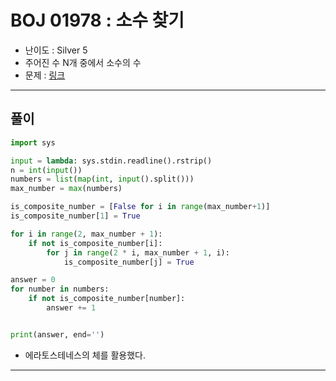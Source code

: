 # BOJ 01978 : 소수 찾기

- 난이도 : Silver 5
- 주어진 수 N개 중에서 소수의 수
- 문제 : [링크](https://www.acmicpc.net/problem/1978)

---

## 풀이
```python
import sys

input = lambda: sys.stdin.readline().rstrip()
n = int(input())
numbers = list(map(int, input().split()))
max_number = max(numbers)

is_composite_number = [False for i in range(max_number+1)]
is_composite_number[1] = True

for i in range(2, max_number + 1):
    if not is_composite_number[i]:
        for j in range(2 * i, max_number + 1, i):
            is_composite_number[j] = True

answer = 0
for number in numbers:
    if not is_composite_number[number]:
        answer += 1


print(answer, end='')

```
- 에라토스테네스의 체를 활용했다.

---

